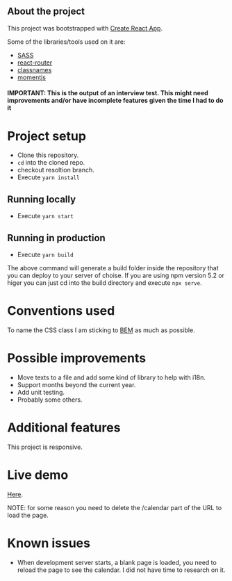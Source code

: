## About the project

This project was bootstrapped with [Create React App](https://github.com/facebookincubator/create-react-app).

Some of the libraries/tools used on it are:

- [SASS](https://sass-lang.com/)
- [react-router](https://www.npmjs.com/package/react-router)
- [classnames](https://github.com/JedWatson/classnames)
- [momentjs](https://momentjs.com/)

#### IMPORTANT: This is the output of an interview test. This might need improvements and/or have incomplete features given the time I had to do it

# Project setup

- Clone this repository.
- `cd` into the cloned repo.
- checkout resoltion branch.
- Execute `yarn install`

## Running locally

- Execute `yarn start`

## Running in production

- Execute `yarn build`

The above command will generate a build folder inside the repository that you can deploy to your server of choise.
If you are using npm version 5.2 or higer you can just cd into the build directory and execute `npx serve`.

# Conventions used

To name the CSS class I am sticking to [BEM](http://getbem.com/naming/) as much as possible.

# Possible improvements

- Move texts to a file and add some kind of library to help with i18n.
- Support months beyond the current year.
- Add unit testing.
- Probably some others.

# Additional features

This project is responsive.

# Live demo

[Here](http://racial-throne.surge.sh/).

NOTE: for some reason you need to delete the /calendar part of the URL to load the page.

# Known issues

- When development server starts, a blank page is loaded, you need to reload the page to see the calendar. I did not have time to research on it.

